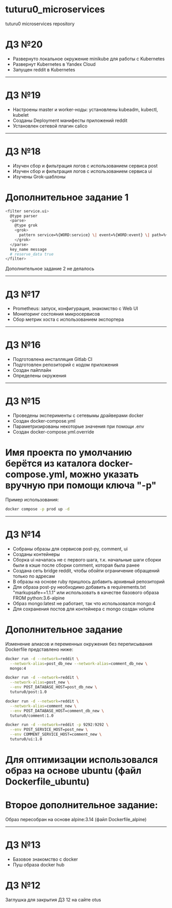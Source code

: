 # tuturu0_microservices
tuturu0 microservices repository

# ДЗ №20


- Развернуто локальное окружение minikube для работы с Kubernetes
- Развернут Kubernetes в Yandex Cloud
- Запущен reddit в Kubernetes



-----------------------------------------------------------------




# ДЗ №19


- Настроены master и worker-ноды: установлены kubeadm, kubectl, kubelet
- Созданы Deployment манифесты приложений reddit
- Установлен сетевой плагин calico




-----------------------------------------------------------------

# ДЗ №18


- Изучен сбор и фильтрация логов с использованием сервиса post
- Изучен сбор и фильтрация логов с использованием сервиса ui
- Изучены Grok-шаблоны

# Дополнительное задание 1
```bash
<filter service.ui>
  @type parser
  <parse>
    @type grok
    <grok>
      pattern service=%{WORD:service} \| event=%{WORD:event} \| path=%{GREEDYDATA:path} \| request_id=%{GREEDYDATA:request_id} \| remote_addr=%{IPV4:remote_addr} \| method= %{WORD:method} \| response_status=%{INT:response_status}
    </grok>
  </parse>
  key_name message
  # reserve_data true
</filter>
```
Дополнительное задание 2 не делалось


-----------------------------------------------------------------



# ДЗ №17



- Prometheus: запуск, конфигурация, знакомство с Web UI
- Мониторинг состояния микросервисов
- Сбор метрик хоста с использованием экспортера




-----------------------------------------------------------------


# ДЗ №16


- Подготовлена инсталляция Gitlab CI
- Подготовлен репозиторий с кодом приложения
- Создан пайплайн
- Определены окружения


-----------------------------------------------------------------



# ДЗ №15

- Проведены эксперименты с сетевымы драйверами docker
- Создан docker-compose.yml
- Параметризированы некоторые значения при помощи .env
- Создан docker-compose.yml.override

# Имя проекта по умолчанию берётся из каталога docker-compose.yml, можно указать вручную при помощи ключа "-p"
Пример использования:
```Bash
docker compose -p prod up -d
```

-----------------------------------------------------------------


# ДЗ №14


- Собраны образы для сервисов post-py, comment, ui
- Созданы контейнеры
- Сборка ui началась не с первого шага, т.к. начальные шаги сборки были в кэше после сборки comment, которая была ранее
- Создана сеть bridge reddit, чтобы обойти ограничение обращений только по адресам
- В образы на основе ruby пришлось добавить архивный репозиторий
- Для образа post-py необходимо добавить в requirements.txt "markupsafe==1.1.1" или использовать в качестве базового образа FROM python:3.6-alpine
- Образ mongo:latest не работает, так что использовался mongo:4
- Для сохранения постов для контейнера с mongo создан volume

# Дополнительное задание
Изменение алиасов и переменных окружения без переписывания Dockerfile представлено ниже:
```Bash
docker run -d --network=reddit \
  --network-alias=post_db_new --network-alias=comment_db_new \
  mongo:4

docker run -d --network=reddit \
  --network-alias=post_new \
  --env POST_DATABASE_HOST=post_db_new \
  tuturu0/post:1.0

docker run -d --network=reddit \
  --network-alias=comment_new \
  --env POST_DATABASE_HOST=comment_db_new \
  tuturu0/comment:1.0

docker run -d --network=reddit -p 9292:9292 \
  --env POST_SERVICE_HOST=post_new \
  --env COMMENT_SERVICE_HOST=comment_new \
  tuturu0/ui:1.0
```

# Для оптимизации использовался образ на основе ubuntu (файл Dockerfile_ubuntu)
# Второе дополнительное задание:
Образ пересобран на основе alpine:3.14 (файл Dockerfile_alpine)


-----------------------------------------------------------------

# ДЗ №13


- Базовое знакомство с docker
- Пуш образа docker hub


# ДЗ №12

Заглушка для закрытия ДЗ 12 на сайте otus
